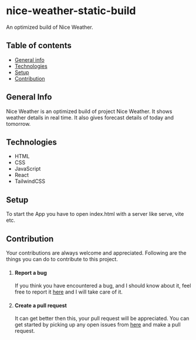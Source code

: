 # nice-weather-static-build
An optimized build of Nice Weather.
## Table of contents
* [General info](#general-info)
* [Technologies](#technologies)
* [Setup](#setup)
* [Contribution](#contribution)
## General Info
Nice Weather is an optimized build of project Nice Weather. It shows weather details in real time. It also gives forecast details of today and tomorrow.
## Technologies 
* HTML
* CSS
* JavaScript
* React
* TailwindCSS
## Setup
To start the App you have to open index.html with a server like serve, vite etc.
## Contribution
Your contributions are always welcome and appreciated. Following are the things you can do to contribute to this project.
1. #### Report a bug
   If you think you have encountered a bug, and I should know about it, feel free to report it [here](https://github.com/ArvindSaini978/nice-weather-static-build/issues) and I will take care of it.
2. #### Create a pull request
   It can get better then this, your pull request will be appreciated. You can get started by picking up any open issues from [here](https://github.com/ArvindSaini978/nice-weather-static-build/issues) and make a pull request.
